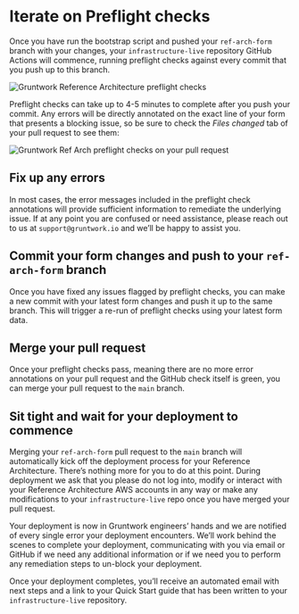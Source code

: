 # Iterate on Preflight checks

Once you have run the bootstrap script and pushed your `ref-arch-form` branch with your changes, your `infrastructure-live` repository GitHub Actions will commence, running
preflight checks against every commit that you push up to this branch.

![Gruntwork Reference Architecture preflight checks](/img/preflight1.png)

Preflight checks can take up to 4-5 minutes to complete after you push your commit. Any errors will be
directly annotated on the exact line of your form that presents a blocking issue, so be sure to check the *Files changed* tab of your pull request to see them:

![Gruntwork Ref Arch preflight checks on your pull request](/img/preflight-error-on-pr.png)

## Fix up any errors

In most cases, the error messages included in the preflight check annotations will provide sufficient information to remediate the underlying issue. If at any point you are confused or
need assistance, please reach out to us at `support@gruntwork.io` and we’ll be happy to assist you.

## Commit your form changes and push to your `ref-arch-form` branch

Once you have fixed any issues flagged by preflight checks, you can make a new commit with your latest form changes and push it up to the same branch. This will trigger a re-run of preflight
checks using your latest form data.

## Merge your pull request

Once your preflight checks pass, meaning there are no more error annotations on your pull request
and the GitHub check itself is green, you can merge your pull request to the `main` branch.

## Sit tight and wait for your deployment to commence

Merging your `ref-arch-form` pull request to the `main` branch will automatically kick off the deployment process for your Reference Architecture. There’s nothing more for you to do at this point. During deployment we ask
that you please do not log into, modify or interact with your Reference Architecture AWS accounts in any way or make any modifications to your `infrastructure-live` repo once you have merged your pull request.

Your deployment is now in Gruntwork engineers’ hands and we are notified of every single error your deployment encounters. We’ll work behind the scenes to complete your deployment, communicating with you via email or GitHub if we need
any additional information or if we need you to perform any remediation steps to un-block your deployment.

Once your deployment completes, you’ll receive an automated email with next steps and a link to your Quick Start guide that has been written to your `infrastructure-live` repository.


<!-- ##DOCS-SOURCER-START
{
  "sourcePlugin": "local-copier",
  "hash": "33af82a966de250c4c653a84b1756e77"
}
##DOCS-SOURCER-END -->
